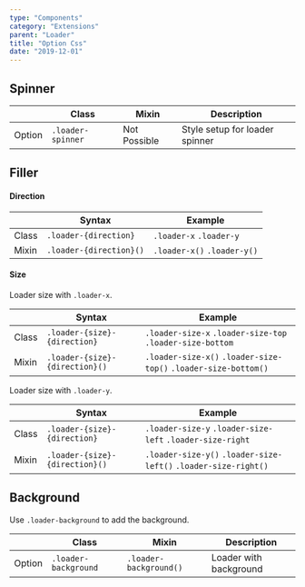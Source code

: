 ```yaml
---
type: "Components"
category: "Extensions"
parent: "Loader"
title: "Option Css"
date: "2019-12-01"
---
```


## Spinner

<div class="table-scroll">

|                         | Class                                     | Mixin                         | Description                   |
| ----------------------- | ----------------------------------------- | ----------------------------- | ----------------------------- |
| Option                  | `.loader-spinner`                | Not Possible        | Style setup for loader spinner            |

</div>

<demo>
  <demovanilla src="vanilla/components/loader/spinner">
  </demovanilla>
</demo>

## Filler

#### Direction

<div class="table-scroll">

|                         | Syntax                                    | Example                       |
| ----------------------- | ----------------------------------------- | ----------------------------- |
| Class                   | `.loader-{direction}`                   | `.loader-x` `.loader-y`             |
| Mixin                   | `.loader-{direction}()`                 | `.loader-x()` `.loader-y()`         |

</div>

<demo>
  <demovanilla src="vanilla/components/loader/filler-x">
  </demovanilla>
  <demovanilla src="vanilla/components/loader/filler-y">
  </demovanilla>
</demo>

#### Size

Loader size with `.loader-x`.

<div class="table-scroll">

|                         | Syntax                                    | Example                       |
| ----------------------- | ----------------------------------------- | ----------------------------- |
| Class                   | `.loader-{size}-{direction}`             | `.loader-size-x` `.loader-size-top` `.loader-size-bottom`          |
| Mixin                   | `.loader-{size}-{direction}()`           | `.loader-size-x()` `.loader-size-top()` `.loader-size-bottom()`     |

</div>

<demo>
  <demovanilla src="vanilla/components/loader/filler-size-x">
  </demovanilla>
  <demovanilla src="vanilla/components/loader/filler-size-top">
  </demovanilla>
  <demovanilla src="vanilla/components/loader/filler-size-bottom">
  </demovanilla>
</demo>

Loader size with `.loader-y`.

<div class="table-scroll">

|                         | Syntax                                    | Example                       |
| ----------------------- | ----------------------------------------- | ----------------------------- |
| Class                   | `.loader-{size}-{direction}`             | `.loader-size-y` `.loader-size-left` `.loader-size-right`          |
| Mixin                   | `.loader-{size}-{direction}()`           | `.loader-size-y()` `.loader-size-left()` `.loader-size-right()`         |

</div>

<demo>
  <demovanilla src="vanilla/components/loader/filler-size-y">
  </demovanilla>
  <demovanilla src="vanilla/components/loader/filler-size-left">
  </demovanilla>
  <demovanilla src="vanilla/components/loader/filler-size-right">
  </demovanilla>
</demo>

## Background

Use `.loader-background` to add the background.

<div class="table-scroll">

|                         | Class                                     | Mixin                         | Description                   |
| ----------------------- | ----------------------------------------- | ----------------------------- | ----------------------------- |
| Option                  | `.loader-background`                | `.loader-background()`        | Loader with background            |

</div>

<demo>
  <demovanilla src="vanilla/components/loader/background-spinner">
  </demovanilla>
  <demovanilla src="vanilla/components/loader/background-direction">
  </demovanilla>
  <demovanilla src="vanilla/components/loader/background-size">
  </demovanilla>
</demo>

